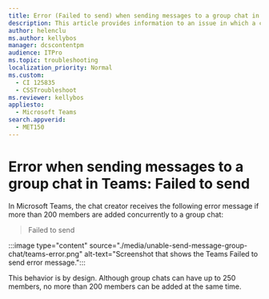```yaml
---
title: Error (Failed to send) when sending messages to a group chat in Microsoft Teams
description: This article provides information to an issue in which a chat creator can't send messages to a group chat if more than 200 members were added to the chat group at once. This is by design.
author: helenclu
ms.author: kellybos
manager: dcscontentpm
audience: ITPro
ms.topic: troubleshooting
localization_priority: Normal
ms.custom: 
  - CI 125835
  - CSSTroubleshoot
ms.reviewer: kellybos
appliesto: 
  - Microsoft Teams
search.appverid: 
  - MET150
---
```


# Error when sending messages to a group chat in Teams: Failed to send

In Microsoft Teams, the chat creator receives the following error message if more than 200 members are added concurrently to a group chat:

> Failed to send

:::image type="content" source="./media/unable-send-message-group-chat/teams-error.png" alt-text="Screenshot that shows the Teams Failed to send error message.":::

This behavior is by design. Although group chats can have up to 250 members, no more than 200 members can be added at the same time.

